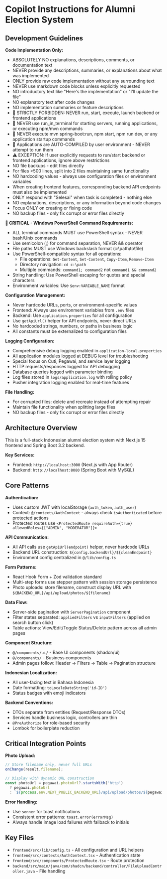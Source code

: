 # Copilot Instructions for Alumni Election System

## Development Guidelines

**Code Implementation Only:**
- ABSOLUTELY NO explanations, descriptions, comments, or documentation text
- NEVER provide any descriptions, summaries, or explanations about what was implemented
- ONLY provide raw code implementation without any surrounding text
- NEVER use markdown code blocks unless explicitly requested
- NO introductory text like "Here's the implementation" or "I'll update the file"
- NO explanatory text after code changes
- NO implementation summaries or feature descriptions
- 🚫 STRICTLY FORBIDDEN: NEVER run, start, execute, launch backend or frontend applications
- 🚫 NEVER use run_in_terminal for starting servers, running applications, or executing npm/mvn commands
- 🚫 NEVER execute mvn spring-boot:run, npm start, npm run dev, or any application startup commands
- 🚫 Applications are AUTO-COMPILED by user environment - NEVER attempt to run them
- ⚠️ EXCEPTION: If user explicitly requests to run/start backend or frontend applications, ignore above restrictions
- NO file backups - edit files directly
- For files >500 lines, split into 2 files maintaining same functionality
- NO hardcoding values - always use configuration files or environment variables
- When creating frontend features, corresponding backend API endpoints must also be implemented
- ONLY respond with "Selesai" when task is completed - nothing else
- NO explanations, descriptions, or any information beyond code changes
- Focus ONLY on creating or fixing code
- NO backup files - only fix corrupt or error files directly

**🚨 CRITICAL - Windows PowerShell Command Requirements:**
- ALL terminal commands MUST use PowerShell syntax - NEVER bash/Unix commands
- Use semicolon (;) for command separation, NEVER && operator
- File paths MUST use Windows backslash format (c:\path\to\file)
- Use PowerShell-compatible syntax for all operations:
  - File operations: `Get-Content`, `Set-Content`, `Copy-Item`, `Remove-Item`
  - Directory navigation: `cd c:\path`
  - Multiple commands: `command1; command2` not `command1 && command2`
- String handling: Use PowerShell escaping for quotes and special characters
- Environment variables: Use `$env:VARIABLE_NAME` format

**Configuration Management:**
- Never hardcode URLs, ports, or environment-specific values
- Frontend: Always use environment variables from `.env` files
- Backend: Use `application.properties` for all configuration
- Use `getApiUrl()` helper for API endpoints, never direct URLs
- No hardcoded strings, numbers, or paths in business logic
- All constants must be externalized to configuration files

**Logging Configuration:**
- Comprehensive debug logging enabled in `application-local.properties`
- All application modules logged at DEBUG level for troubleshooting
- Special focus on Cuti, Pegawai, and service layer logging
- HTTP requests/responses logged for API debugging
- Database queries logged with parameter binding
- Log files stored in `logs/application.log` with rolling policy
- Pusher integration logging enabled for real-time features

**File Handling:**
- For corrupted files: delete and recreate instead of attempting repair
- Maintain file functionality when splitting large files
- NO backup files - only fix corrupt or error files directly

## Architecture Overview

This is a full-stack Indonesian alumni election system with Next.js 15 frontend and Spring Boot 3.2 backend.

**Key Services:**
- Frontend: `http://localhost:3000` (Next.js with App Router)
- Backend: `http://localhost:8080` (Spring Boot with MySQL)

## Core Patterns

**Authentication:**
- Uses custom JWT with localStorage (`auth_token`, `auth_user`)
- Context: `@/contexts/AuthContext` - always check `isAuthenticated` before protected actions
- Protected routes use `<ProtectedRoute requireAuth={true} allowedRoles={["ADMIN", "MODERATOR"]}>`

**API Communication:**
- All API calls use `getApiUrl(endpoint)` helper, never hardcode URLs
- Backend URL construction: `${config.backendUrl}/${cleanEndpoint}`
- Environment config centralized in `@/lib/config.ts`

**Form Patterns:**
- React Hook Form + Zod validation standard
- Multi-step forms use stepper pattern with session storage persistence
- Photo uploads: store filename, construct display URL with `${BACKEND_URL}/api/upload/photos/${filename}`

**Data Flow:**
- Server-side pagination with `ServerPagination` component
- Filter states separated: `appliedFilters` vs `inputFilters` (applied on search button click)
- Table actions: View/Edit/Toggle Status/Delete pattern across all admin pages

**Component Structure:**
- `@/components/ui/` - Base UI components (shadcn/ui)
- `@/components/` - Business components
- Admin pages follow: Header → Filters → Table → Pagination structure

**Indonesian Localization:**
- All user-facing text in Bahasa Indonesia
- Date formatting: `toLocaleDateString('id-ID')`
- Status badges with emoji indicators

**Backend Conventions:**
- DTOs separate from entities (Request/Response DTOs)
- Services handle business logic, controllers are thin
- `@PreAuthorize` for role-based security
- Lombok for boilerplate reduction

## Critical Integration Points

**Photo Upload:**
```typescript
// Store filename only, never full URLs
onChange(result.filename);

// Display with dynamic URL construction
const photoUrl = pegawai.photoUrl?.startsWith('http') 
  ? pegawai.photoUrl 
  : `${process.env.NEXT_PUBLIC_BACKEND_URL}/api/upload/photos/${pegawai.photoUrl}`;
```

**Error Handling:**
- Use `sonner` for toast notifications
- Consistent error patterns: `toast.error(errorMsg)`
- Always handle image load failures with fallback to initials

## Key Files

- `frontend/src/lib/config.ts` - All configuration and URL helpers
- `frontend/src/contexts/AuthContext.tsx` - Authentication state
- `frontend/src/components/ProtectedRoute.tsx` - Route protection
- `backend/src/main/java/com/shadcn/backend/controller/FileUploadController.java` - File handling
